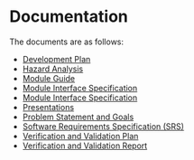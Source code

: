 <!-- <Please keep the folder structure as given in the template repo. We will discuss each artifact as we get to it in the course. In some cases, like for the SRS, you should have a file of the same name. For other cases, like the design documentation, you are required to document your design, but it may not be via a module guide and module interface specification documents.> -->

<!-- <The files and folders have been set-up with tex files that have external links so that cross-referencing is possible between documents.> -->

<!-- <The tex files Common.tex so that they can share definitions.> -->

<!-- <The files use Comments.tex so that the comments package can be used to embed comments into the generated pdf. Comments can be set to false so that they do not appear.> -->

<!-- <None of the files are complete templates. You will need to add extra information. They are just intended to be a starting point.> -->

# Documentation

The documents are as follows:

- [Development Plan](DevelopmentPlan/)
- [Hazard Analysis](HazardAnalysis/)
- [Module Guide](Design/MG/)
- [Module Interface Specification](Design/MIS/)
- [Module Interface Specification](Design/MIS/)
- [Presentations](Presentations/)
- [Problem Statement and Goals](ProblemStatementAndGoals/)
- [Software Requirements Specification (SRS)](SRS/)
- [Verification and Validation Plan](VnVPlan/)
- [Verification and Validation Report](VnVReport/)

